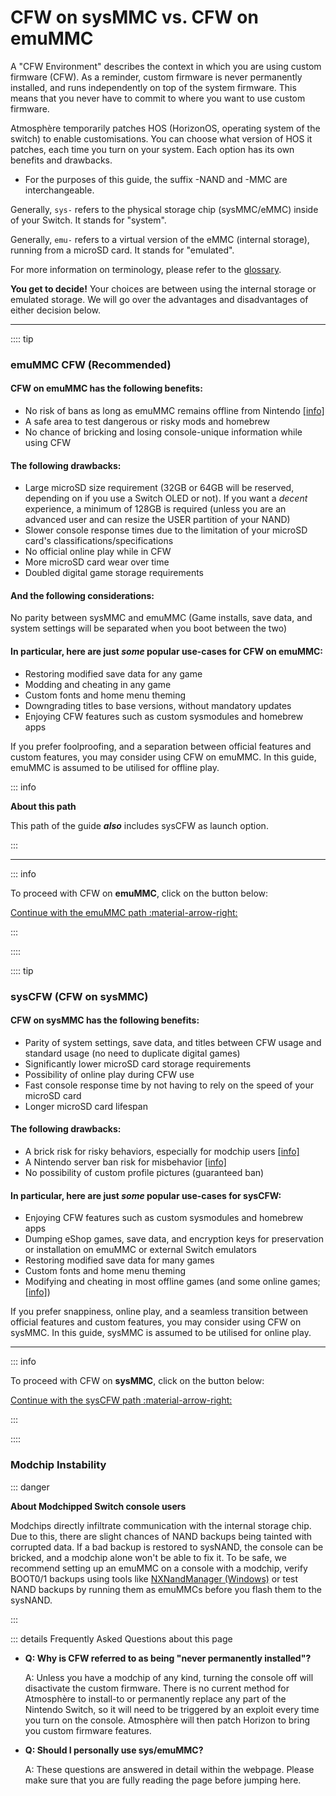 # CFW on sysMMC vs. CFW on emuMMC

A "CFW Environment" describes the context in which you are using custom firmware (CFW).
As a reminder, custom firmware is never permanently installed, and runs independently on top of the system firmware. This means that you never have to commit to where you want to use custom firmware.

Atmosphère temporarily patches HOS (HorizonOS, operating system of the switch) to enable customisations. You can choose what version of HOS it patches, each time you turn on your system. Each option has its own benefits and drawbacks.

- For the purposes of this guide, the suffix -NAND and -MMC are interchangeable.

Generally, `sys-` refers to the physical storage chip (sysMMC/eMMC) inside of your Switch. It stands for "system".

Generally, `emu-` refers to a virtual version of the eMMC (internal storage), running from a microSD card. It stands for "emulated".

For more information on terminology, please refer to the [glossary](../../extras/glossary).

**You get to decide!** Your choices are between using the internal storage or emulated storage. We will go over the advantages and disadvantages of either decision below.

-----

:::: tip
### emuMMC CFW (Recommended)
#### CFW on emuMMC has the following benefits:

- No risk of bans as long as emuMMC remains offline from Nintendo [[info]](../../extras/img/ban.png)
- A safe area to test dangerous or risky mods and homebrew
- No chance of bricking and losing console-unique information while using CFW

#### The following drawbacks:

- Large microSD size requirement (32GB or 64GB will be reserved, depending on if you use a Switch OLED or not). If you want a *decent* experience, a minimum of 128GB is required (unless you are an advanced user and can resize the USER partition of your NAND)
- Slower console response times due to the limitation of your microSD card's classifications/specifications
- No official online play while in CFW
- More microSD card wear over time
- Doubled digital game storage requirements <link to dumping digital games>

#### And the following considerations:
No parity between sysMMC and emuMMC (Game installs, save data, and system settings will be separated when you boot between the two)

#### In particular, here are just *some* popular use-cases for CFW on emuMMC:

- Restoring modified save data for any game
- Modding and cheating in any game
- Custom fonts and home menu theming
- Downgrading titles to base versions, without mandatory updates
- Enjoying CFW features such as custom sysmodules and homebrew apps

If you prefer foolproofing, and a separation between official features and custom features, you may consider using CFW on emuMMC. In this guide, emuMMC is assumed to be utilised for offline play.

::: info

**About this path**

This path of the guide ***also*** includes sysCFW as launch option.

:::

-----

::: info

To proceed with CFW on **emuMMC**, click on the button below:

[Continue with the emuMMC path :material-arrow-right:](../all/partitioning_sd)

:::

::::

:::: tip

### sysCFW (CFW on sysMMC)
#### CFW on sysMMC has the following benefits:

- Parity of system settings, save data, and titles between CFW usage and standard usage (no need to duplicate digital games)
- Significantly lower microSD card storage requirements
- Possibility of online play during CFW use
- Fast console response time by not having to rely on the speed of your microSD card
- Longer microSD card lifespan

#### The following drawbacks:

- A brick risk for risky behaviors, especially for modchip users [[info]](#modchip-instability)
- A Nintendo server ban risk for misbehavior [[info]](https://nx.eiphax.tech/ban.html)
- No possibility of custom profile pictures (guaranteed ban)

#### In particular, here are just *some* popular use-cases for sysCFW:

- Enjoying CFW features such as custom sysmodules and homebrew apps
- Dumping eShop games, save data, and encryption keys for preservation or installation on emuMMC or external Switch emulators
- Restoring modified save data for many games
- Custom fonts and home menu theming
- Modifying and cheating in most offline games (and some online games; [[info]](../../homebrew/edizon))

If you prefer snappiness, online play, and a seamless transition between official features and custom features, you may consider using CFW on sysMMC. In this guide, sysMMC is assumed to be utilised for online play.

-----

::: info

To proceed with CFW on **sysMMC**, click on the button below:

[Continue with the sysCFW path :material-arrow-right:](../all/partitioning_sd_syscfw)

:::

::::

### Modchip Instability

::: danger

**About Modchipped Switch console users**

Modchips directly infiltrate communication with the internal storage chip. Due to this, there are slight chances of NAND backups being tainted with corrupted data. If a bad backup is restored to sysNAND, the console can be bricked, and a modchip alone won't be able to fix it. To be safe, we recommend setting up an emuMMC on a console with a modchip, verify BOOT0/1 backups using tools like [NXNandManager (Windows)](https://github.com/eliboa/NxNandManager) or test NAND backups by running them as emuMMCs before you flash them to the sysNAND.

:::

::: details Frequently Asked Questions about this page

- **Q: Why is CFW referred to as being "never permanently installed"?**

    A: Unless you have a modchip of any kind, turning the console off will disactivate the custom firmware. There is no current method for Atmosphère to install-to or permanently replace any part of the Nintendo Switch, so it will need to be triggered by an exploit every time you turn on the console. Atmosphère will then patch Horizon to bring you custom firmware features.

- **Q: Should I personally use sys/emuMMC?**

    A: These questions are answered in detail within the webpage. Please make sure that you are fully reading the page before jumping here.
